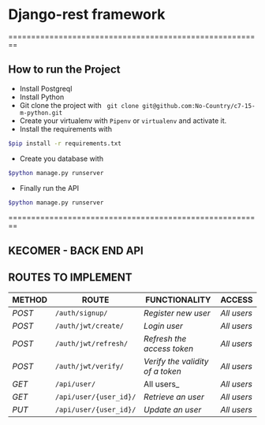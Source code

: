 # Django-rest framework
========================================================
## How to run the Project
- Install Postgreql
- Install Python
- Git clone the project with ``` git clone git@github.com:No-Country/c7-15-m-python.git```
- Create your virtualenv with `Pipenv` or `virtualenv` and activate it.
- Install the requirements with 
```sh
$pip install -r requirements.txt
```
- Create you database with
```sh
$python manage.py runserver
```
- Finally run the API 
```sh
$python manage.py runserver
```
========================================================

## KECOMER - BACK END API


## ROUTES TO IMPLEMENT
| METHOD | ROUTE | FUNCTIONALITY |ACCESS|
| ------- | ----- | ------------- | ------------- |
| *POST* | ```/auth/signup/``` | _Register new user_| _All users_|
| *POST* | ```/auth/jwt/create/``` | _Login user_|_All users_|
| *POST* | ```/auth/jwt/refresh/``` | _Refresh the access token_|_All users_|
| *POST* | ```/auth/jwt/verify/``` | _Verify the validity of a token_|_All users_|
| *GET* | ```/api/user/``` | All users_|_All users_|
| *GET* | ```/api/user/{user_id}/``` | _Retrieve an user_|_All users_|
| *PUT* | ```/api/user/{user_id}/``` | _Update an user_|_All users_|

